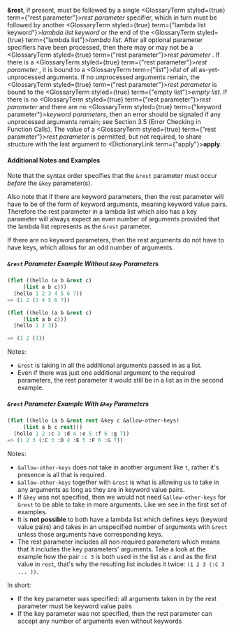 
**&amp;rest**, if present, must be followed by a single <GlossaryTerm styled={true} term={"rest parameter"}><i>rest parameter</i></GlossaryTerm> specifier, which in turn must be followed by another <GlossaryTerm styled={true} term={"lambda list keyword"}><i>lambda list keyword</i></GlossaryTerm> or the end of the <GlossaryTerm styled={true} term={"lambda list"}><i>lambda list</i></GlossaryTerm>. After all optional parameter specifiers have been processed, then there may or may not be a <GlossaryTerm styled={true} term={"rest parameter"}><i>rest parameter</i></GlossaryTerm> . If there is a <GlossaryTerm styled={true} term={"rest parameter"}><i>rest parameter</i></GlossaryTerm> , it is bound to a <GlossaryTerm  term={"list"}><i>list</i></GlossaryTerm> of all as-yet-unprocessed arguments. If no unprocessed arguments remain, the <GlossaryTerm styled={true} term={"rest parameter"}><i>rest parameter</i></GlossaryTerm> is bound to the <GlossaryTerm styled={true} term={"empty list"}><i>empty list</i></GlossaryTerm>. If there is no <GlossaryTerm styled={true} term={"rest parameter"}><i>rest parameter</i></GlossaryTerm> and there are no <GlossaryTerm styled={true} term={"keyword parameter"}><i>keyword parameters</i></GlossaryTerm>, then an error should be signaled if any unprocessed arguments remain; see Section 3.5 (Error Checking in Function Calls). The value of a <GlossaryTerm styled={true} term={"rest parameter"}><i>rest parameter</i></GlossaryTerm> is permitted, but not required, to share structure with the last argument to <DictionaryLink  term={"apply"}><b>apply</b></DictionaryLink>.

#### Additional Notes and Examples

Note that the syntax order specifies that the `&rest` parameter must occur *before* the `&key` parameter(s).

Also note that if there are keyword parameters, then the rest parameter will have to be of the form of keyword arguments, meaning keyword value pairs. Therefore the rest parameter in a lambda list which also has a key parameter will always expect an even number of arguments provided that the lambda list represents as the `&rest` parameter.

If there are no keyword parameters, then the rest arguments do not have to have keys, which allows for an odd number of arguments.

##### `&rest` Parameter Example Without `&key` Parameters

```lisp
(flet ((hello (a b &rest c)
	 (list a b c)))
  (hello 1 2 3 4 5 6 7))
=> (1 2 (3 4 5 6 7))

(flet ((hello (a b &rest c)
	 (list a b c)))
  (hello 1 2 3))

=> (1 2 (3))

```

Notes:

- `&rest` is taking in all the additional arguments passed in as a list.
- Even if there was just one additional argument to the required parameters, the rest parameter it would still be in a list as in the second example.

##### `&rest` Parameter Example With `&key` Parameters


```lisp
(flet ((hello (a b &rest rest &key c &allow-other-keys)
	 (list a b c rest)))
  (hello 1 2 :c 3 :d 4 :e 5 :f 6 :g 7))
=> (1 2 3 (:C 3 :D 4 :E 5 :F 6 :G 7))
```

Notes:

- `&allow-other-keys` does not take in another argument like `t`, rather it's presence is all that is required.
- `&allow-other-keys` together with `&rest` is what is allowing us to take in any arguments as long as they are in keyword value pairs.
- If `&key` was not specified, then we would not need `&allow-other-keys` for `&rest` to be able to take in more arguments. Like we see in the first set of examples.
- It is **not possible** to both have a lambda list which defines keys (keyword value pairs) and takes in an unspecified number of arguments with `&rest` unless those arguments have corresponding keys.
- The rest parameter includes all non required parameters which means that it includes the key parameters' arguments. Take a look at the example how the pair `:c 3` is both used in the list as `c` and as the first value in `rest`, that's why the resulting list includes it twice: `(1 2 3 (:C 3 ... ))`.

In short:
- If the key parameter was specified: all arguments taken in by the rest parameter must be keyword value pairs
- If the key parameter was not specified, then the rest parameter can accept any number of arguments even without keywords
